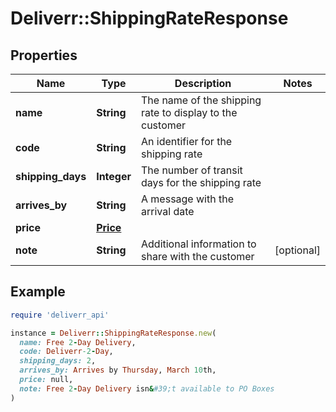 # Deliverr::ShippingRateResponse

## Properties

| Name | Type | Description | Notes |
| ---- | ---- | ----------- | ----- |
| **name** | **String** | The name of the shipping rate to display to the customer |  |
| **code** | **String** | An identifier for the shipping rate |  |
| **shipping_days** | **Integer** | The number of transit days for the shipping rate |  |
| **arrives_by** | **String** | A message with the arrival date |  |
| **price** | [**Price**](Price.md) |  |  |
| **note** | **String** | Additional information to share with the customer | [optional] |

## Example

```ruby
require 'deliverr_api'

instance = Deliverr::ShippingRateResponse.new(
  name: Free 2-Day Delivery,
  code: Deliverr-2-Day,
  shipping_days: 2,
  arrives_by: Arrives by Thursday, March 10th,
  price: null,
  note: Free 2-Day Delivery isn&#39;t available to PO Boxes
)
```

